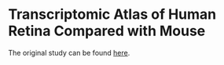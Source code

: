 # Transcriptomic Atlas of Human Retina Compared with Mouse

The original study can be found [here](https://www.nature.com/articles/s41467-019-12780-8).

